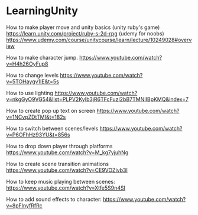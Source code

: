 # LearningUnity


How to make player move and unity basics
(unity ruby's game) https://learn.unity.com/project/ruby-s-2d-rpg
(udemy for noobs) https://www.udemy.com/course/unitycourse/learn/lecture/10249028#overview



How to make character jump.
https://www.youtube.com/watch?v=H4h26OyFup8



How to change levels https://www.youtube.com/watch?v=5TOHaygv1IE&t=5s




How to use lighting https://www.youtube.com/watch?v=nkgGyO9VG54&list=PLPV2KyIb3jR6TFcFuzI2bB7TMNIIBpKMQ&index=7


How to create pop up text on screen https://www.youtube.com/watch?v=1NCvpZDtTMI&t=182s


How to switch between scenes/levels https://www.youtube.com/watch?v=P6OFhHz93YU&t=856s


How to drop down player through platforms https://www.youtube.com/watch?v=M_kg7yjuhNg

How to create scene transition animations https://www.youtube.com/watch?v=CE9VOZivb3I

How to keep music playing between scenes: https://www.youtube.com/watch?v=Xtfe5S9n4SI

How to add sound effects to character: https://www.youtube.com/watch?v=8pFlnyfRfRc
